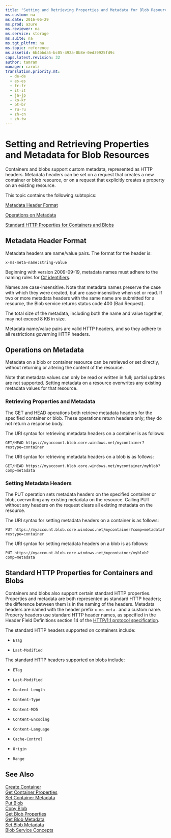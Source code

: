 ```yaml
---
title: "Setting and Retrieving Properties and Metadata for Blob Resources"
ms.custom: na
ms.date: 2016-06-29
ms.prod: azure
ms.reviewer: na
ms.service: storage
ms.suite: na
ms.tgt_pltfrm: na
ms.topic: reference
ms.assetid: 6b4bbda5-bc05-492a-8b8e-0ed39925fd9c
caps.latest.revision: 32
author: tamram
manager: carolz
translation.priority.mt: 
  - de-de
  - es-es
  - fr-fr
  - it-it
  - ja-jp
  - ko-kr
  - pt-br
  - ru-ru
  - zh-cn
  - zh-tw
---
```

# Setting and Retrieving Properties and Metadata for Blob Resources
Containers and blobs support custom metadata, represented as HTTP headers. Metadata headers can be set on a request that creates a new container or blob resource, or on a request that explicitly creates a property on an existing resource.  
  
 This topic contains the following subtopics:  
  
 [Metadata Header Format](#Subheading1)  
  
 [Operations on Metadata](#Subheading2)  
  
 [Standard HTTP Properties for Containers and Blobs](#Subheading3)  
  
##  <a name="Subheading1"></a> Metadata Header Format  
 Metadata headers are name/value pairs. The format for the header is:  
  
```  
x-ms-meta-name:string-value  
```  
  
 Beginning with version 2009-09-19, metadata names must adhere to the naming rules for [C# identifiers](http://msdn.microsoft.com/library/aa664670\(VS.71\).aspx).  
  
 Names are case-insensitive. Note that metadata names preserve the case with which they were created, but are case-insensitive when set or read. If two or more metadata headers with the same name are submitted for a resource, the Blob service returns status code 400 (Bad Request).  
  
 The total size of the metadata, including both the name and value together, may not exceed 8 KB in size.  
  
 Metadata name/value pairs are valid HTTP headers, and so they adhere to all restrictions governing HTTP headers.  
  
##  <a name="Subheading2"></a> Operations on Metadata  
 Metadata on a blob or container resource can be retrieved or set directly, without returning or altering the content of the resource.  
  
 Note that metadata values can only be read or written in full; partial updates are not supported. Setting metadata on a resource overwrites any existing metadata values for that resource.  
  
### Retrieving Properties and Metadata  
 The GET and HEAD operations both retrieve metadata headers for the specified container or blob. These operations return headers only; they do not return a response body.  
  
 The URI syntax for retrieving metadata headers on a container is as follows:  
  
```  
GET/HEAD https://myaccount.blob.core.windows.net/mycontainer?restype=container  
```  
  
 The URI syntax for retrieving metadata headers on a blob is as follows:  
  
```  
GET/HEAD https://myaccount.blob.core.windows.net/mycontainer/myblob?comp=metadata  
```  
  
### Setting Metadata Headers  
 The PUT operation sets metadata headers on the specified container or blob, overwriting any existing metadata on the resource. Calling PUT without any headers on the request clears all existing metadata on the resource.  
  
 The URI syntax for setting metadata headers on a container is as follows:  
  
```  
PUT https://myaccount.blob.core.windows.net/mycontainer?comp=metadata?restype=container  
```  
  
 The URI syntax for setting metadata headers on a blob is as follows:  
  
```  
PUT https://myaccount.blob.core.windows.net/mycontainer/myblob?comp=metadata  
```  
  
##  <a name="Subheading3"></a> Standard HTTP Properties for Containers and Blobs  
 Containers and blobs also support certain standard HTTP properties. Properties and metadata are both represented as standard HTTP headers; the difference between them is in the naming of the headers. Metadata headers are named with the header prefix `x-ms-meta-` and a custom name. Property headers use standard HTTP header names, as specified in the Header Field Definitions section 14 of the [HTTP/1.1 protocol specification](http://go.microsoft.com/fwlink/?LinkId=1762).  
  
 The standard HTTP headers supported on containers include:  
  
-   `ETag`  
  
-   `Last-Modified`  
  
 The standard HTTP headers supported on blobs include:  
  
-   `ETag`  
  
-   `Last-Modified`  
  
-   `Content-Length`  
  
-   `Content-Type`  
  
-   `Content-MD5`  
  
-   `Content-Encoding`  
  
-   `Content-Language`  
  
-   `Cache-Control`  
  
-   `Origin`  
  
-   `Range`  
  
## See Also  
 [Create Container](../rest-conceptual/Create-Container.md)   
 [Get Container Properties](../rest-conceptual/Get-Container-Properties.md)   
 [Set Container Metadata](../rest-conceptual/Set-Container-Metadata.md)   
 [Put Blob](../rest-conceptual/Put-Blob.md)   
 [Copy Blob](../rest-conceptual/Copy-Blob.md)   
 [Get Blob Properties](../rest-conceptual/Get-Blob-Properties.md)   
 [Get Blob Metadata](../rest-conceptual/Get-Blob-Metadata.md)   
 [Set Blob Metadata](../rest-conceptual/Set-Blob-Metadata.md)   
 [Blob Service Concepts](../rest-conceptual/Blob-Service-Concepts.md)